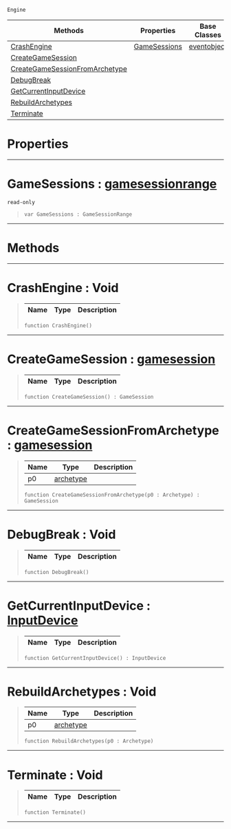  `Engine`

|Methods|Properties|Base Classes|Derived Classes|
|---|---|---|---|
|[ CrashEngine](https://github.com/zeroengineteam/ZeroDocs/blob/master/code_reference/class_reference/engine.markdown#crashengine-void)|[ GameSessions](https://github.com/zeroengineteam/ZeroDocs/blob/master/code_reference/class_reference/engine.markdown#gamesessions-zero-engine)|[eventobject](https://github.com/zeroengineteam/ZeroDocs/blob/master/code_reference/class_reference/eventobject.markdown)| |
|[ CreateGameSession](https://github.com/zeroengineteam/ZeroDocs/blob/master/code_reference/class_reference/engine.markdown#creategamesession-zero-e)| | | |
|[ CreateGameSessionFromArchetype](https://github.com/zeroengineteam/ZeroDocs/blob/master/code_reference/class_reference/engine.markdown#creategamesessionfromarc)| | | |
|[ DebugBreak](https://github.com/zeroengineteam/ZeroDocs/blob/master/code_reference/class_reference/engine.markdown#debugbreak-void)| | | |
|[ GetCurrentInputDevice](https://github.com/zeroengineteam/ZeroDocs/blob/master/code_reference/class_reference/engine.markdown#getcurrentinputdevice-ze)| | | |
|[ RebuildArchetypes](https://github.com/zeroengineteam/ZeroDocs/blob/master/code_reference/class_reference/engine.markdown#rebuildarchetypes-void)| | | |
|[ Terminate](https://github.com/zeroengineteam/ZeroDocs/blob/master/code_reference/class_reference/engine.markdown#terminate-void)| | | |


 #  Properties


---  
 #  GameSessions : [gamesessionrange](https://github.com/zeroengineteam/ZeroDocs/blob/master/code_reference/class_reference/gamesessionrange.markdown)

 `read-only`

> 
> ``` lang=cpp, name=Nada
> var GameSessions : GameSessionRange


---  
 #  Methods


---  
 #  CrashEngine : Void

> 
> |Name|Type|Description|
> |---|---|---|
> ``` lang=cpp, name=Nada
> function CrashEngine()
> ``` 


---  
 #  CreateGameSession : [gamesession](https://github.com/zeroengineteam/ZeroDocs/blob/master/code_reference/class_reference/gamesession.markdown)

> 
> |Name|Type|Description|
> |---|---|---|
> ``` lang=cpp, name=Nada
> function CreateGameSession() : GameSession
> ``` 


---  
 #  CreateGameSessionFromArchetype : [gamesession](https://github.com/zeroengineteam/ZeroDocs/blob/master/code_reference/class_reference/gamesession.markdown)

> 
> |Name|Type|Description|
> |---|---|---|
> |p0|[archetype](https://github.com/zeroengineteam/ZeroDocs/blob/master/code_reference/class_reference/archetype.markdown)| |
> ``` lang=cpp, name=Nada
> function CreateGameSessionFromArchetype(p0 : Archetype) : GameSession
> ``` 


---  
 #  DebugBreak : Void

> 
> |Name|Type|Description|
> |---|---|---|
> ``` lang=cpp, name=Nada
> function DebugBreak()
> ``` 


---  
 #  GetCurrentInputDevice : [InputDevice](https://github.com/zeroengineteam/ZeroDocs/blob/master/code_reference/enum_reference.markdown#inputdevice)

> 
> |Name|Type|Description|
> |---|---|---|
> ``` lang=cpp, name=Nada
> function GetCurrentInputDevice() : InputDevice
> ``` 


---  
 #  RebuildArchetypes : Void

> 
> |Name|Type|Description|
> |---|---|---|
> |p0|[archetype](https://github.com/zeroengineteam/ZeroDocs/blob/master/code_reference/class_reference/archetype.markdown)| |
> ``` lang=cpp, name=Nada
> function RebuildArchetypes(p0 : Archetype)
> ``` 


---  
 #  Terminate : Void

> 
> |Name|Type|Description|
> |---|---|---|
> ``` lang=cpp, name=Nada
> function Terminate()
> ``` 


---  
 

 